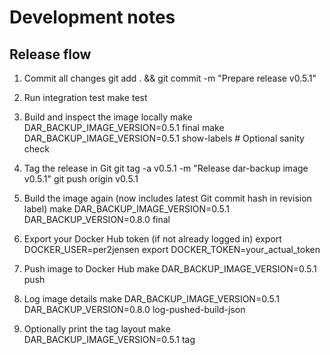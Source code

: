 # Development notes

## Release flow

1. Commit all changes
git add . && git commit -m "Prepare release v0.5.1"

2. Run integration test
make test

3. Build and inspect the image locally
make DAR_BACKUP_IMAGE_VERSION=0.5.1 final
make DAR_BACKUP_IMAGE_VERSION=0.5.1 show-labels  # Optional sanity check

4. Tag the release in Git
git tag -a v0.5.1 -m "Release dar-backup image v0.5.1"
git push origin v0.5.1

5. Build the image again (now includes latest Git commit hash in revision label)
make DAR_BACKUP_IMAGE_VERSION=0.5.1  DAR_BACKUP_VERSION=0.8.0 final

6. Export your Docker Hub token (if not already logged in)
export DOCKER_USER=per2jensen
export DOCKER_TOKEN=your_actual_token

7. Push image to Docker Hub
make DAR_BACKUP_IMAGE_VERSION=0.5.1 push

8. Log image details
make DAR_BACKUP_IMAGE_VERSION=0.5.1 DAR_BACKUP_VERSION=0.8.0 log-pushed-build-json

9. Optionally print the tag layout
make DAR_BACKUP_IMAGE_VERSION=0.5.1 tag
